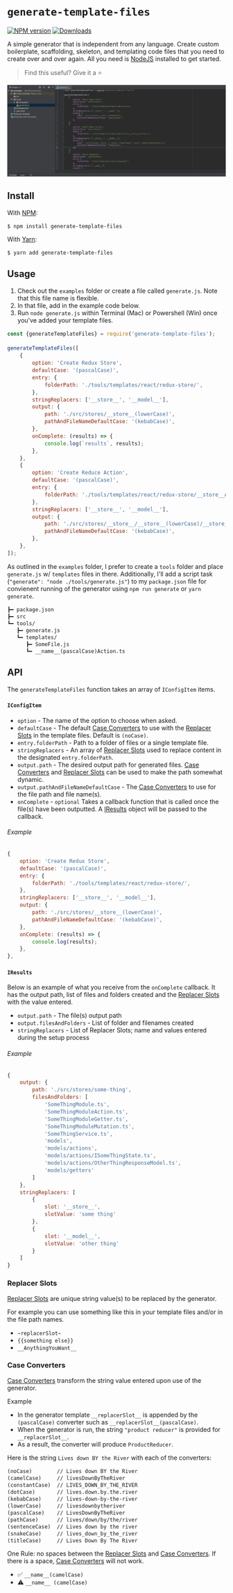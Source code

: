 # `generate-template-files`

[![NPM version][npm-img]][npm-url] [![Downloads][downloads-img]][npm-url]

A simple generator that is independent from any language. Create custom boilerplate, scaffolding, skeleton, and templating code files that you need to create over and over again. All you need is [NodeJS](https://nodejs.org) installed to get started.

> Find this useful? Give it a :star:

![gif image created with licecap](./examples/generate.gif)

## Install

With [NPM](http://npmjs.com):

```command
$ npm install generate-template-files
```

With [Yarn](https://yarnpkg.com):

```command
$ yarn add generate-template-files
```

## Usage

1. Check out the `examples` folder or create a file called `generate.js`. Note that this file name is flexible.
2. In that file, add in the example code below.
3. Run `node generate.js` within Terminal (Mac) or Powershell (Win) once you've added your template files.

```js
const {generateTemplateFiles} = require('generate-template-files');

generateTemplateFiles([
    {
        option: 'Create Redux Store',
        defaultCase: '(pascalCase)',
        entry: {
            folderPath: './tools/templates/react/redux-store/',
        },
        stringReplacers: ['__store__', '__model__'],
        output: {
            path: './src/stores/__store__(lowerCase)',
            pathAndFileNameDefaultCase: '(kebabCase)',
        },
        onComplete: (results) => {
            console.log(`results`, results);
        },
    },
    {
        option: 'Create Reduce Action',
        defaultCase: '(pascalCase)',
        entry: {
            folderPath: './tools/templates/react/redux-store/__store__Action.ts',
        },
        stringReplacers: ['__store__', '__model__'],
        output: {
            path: './src/stores/__store__/__store__(lowerCase)/__store__(pascalCase)Action.ts',
            pathAndFileNameDefaultCase: '(kebabCase)',
        },
    },
]);
```

As outlined in the `examples` folder, I prefer to create a `tools` folder and place `generate.js` w/ `templates` files in there. Additionally, I'll add a script task (`"generate": "node ./tools/generate.js"`) to my `package.json` file for convienent running of the generator using `npm run generate` or `yarn generate`.

```
┣━ package.json
┣━ src
┗━ tools/
   ┣━ generate.js
   ┗━ templates/
      ┣━ SomeFile.js
      ┗━ __name__(pascalCase)Action.ts
```

## API

The `generateTemplateFiles` function takes an array of `IConfigItem` items.

#### `IConfigItem`

-   `option` - The name of the option to choose when asked.
-   `defaultCase` - The default [Case Converters](#case-converters) to use with the [Replacer Slots](#replacer-slots) in the template files. Default is `(noCase)`.
-   `entry.folderPath` - Path to a folder of files or a single template file.
-   `stringReplacers` - An array of [Replacer Slots](#replacer-slots) used to replace content in the designated `entry.folderPath`.
-   `output.path` - The desired output path for generated files. [Case Converters](#case-converters) and [Replacer Slots](#replacer-slots) can be used to make the path somewhat dynamic.
-   `output.pathAndFileNameDefaultCase` - The [Case Converters](#case-converters) to use for the file path and file name(s).
-   `onComplete` - `optional` Takes a callback function that is called once the file(s) have been outputted. A [IResults](#iresults) object will be passed to the callback.

###### Example

```javascript
{
    option: 'Create Redux Store',
    defaultCase: '(pascalCase)',
    entry: {
        folderPath: './tools/templates/react/redux-store/',
    },
    stringReplacers: ['__store__', '__model__'],
    output: {
        path: './src/stores/__store__(lowerCase)',
        pathAndFileNameDefaultCase: '(kebabCase)',
    },
    onComplete: (results) => {
        console.log(results);
    },
},
```

#### `IResults`

Below is an example of what you receive from the `onComplete` callback. It has the output path, list of files and folders created and the [Replacer Slots](#replacer-slots) with the value entered.

-   `output.path` - The file(s) output path
-   `output.filesAndFolders` - List of folder and filenames created
-   `stringReplacers` - List of Replacer Slots; name and values entered during the setup process

###### Example

```javascript
{
    output: {
        path: './src/stores/some-thing',
        filesAndFolders: [
            'SomeThingModule.ts',
            'SomeThingModuleAction.ts',
            'SomeThingModuleGetter.ts',
            'SomeThingModuleMutation.ts',
            'SomeThingService.ts',
            'models',
            'models/actions',
            'models/actions/ISomeThingState.ts',
            'models/actions/OtherThingResponseModel.ts',
            'models/getters'
        ]
    },
    stringReplacers: [
        {
            slot: '__store__',
            slotValue: 'some thing'
        },
        {
            slot: '__model__',
            slotValue: 'other thing'
        }
    ]
}
```

### Replacer Slots

[Replacer Slots](#replacer-slots) are unique string value(s) to be replaced by the generator.

For example you can use something like this in your template files and/or in the file path names.

-   `~replacerSlot~`
-   `{{something else}}`
-   `__AnythingYouWant__`

### Case Converters

[Case Converters](#case-converters) transform the string value entered upon use of the generator.

Example

-   In the generator template `__replacerSlot__` is appended by the `(pascalCase)` converter such as `__replacerSlot__(pascalCase)`.
-   When the generator is run, the string `"product reducer"` is provided for `__replacerSlot__`.
-   As a result, the converter will produce `ProductReducer`.

Here is the string `Lives down BY the River` with each of the converters:

    (noCase)        // Lives down BY the River
    (camelCase)     // livesDownByTheRiver
    (constantCase)  // LIVES_DOWN_BY_THE_RIVER
    (dotCase)       // lives.down.by.the.river
    (kebabCase)     // lives-down-by-the-river
    (lowerCase)     // livesdownbytheriver
    (pascalCase)    // LivesDownByTheRiver
    (pathCase)      // lives/down/by/the/river
    (sentenceCase)  // Lives down by the river
    (snakeCase)     // lives_down_by_the_river
    (titleCase)     // Lives Down By The River

One Rule: no spaces between the [Replacer Slots](#replacer-slots) and [Case Converters](#case-converters). If there is a space, [Case Converters](#case-converters) will not work.

-   :white_check_mark: `__name__(camelCase)`
-   :warning: `__name__ (camelCase)`

[npm-url]: https://npmjs.org/package/generate-template-files
[downloads-img]: http://img.shields.io/npm/dm/generate-template-files.svg?style=flat-square
[npm-img]: http://img.shields.io/npm/v/generate-template-files.svg?style=flat-square
